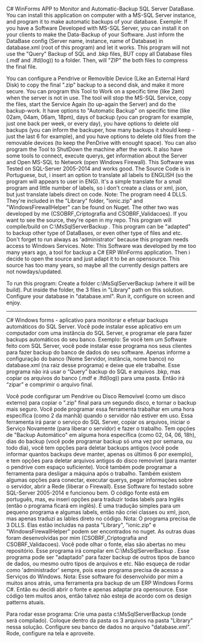 C# WinForms APP to Monitor and Automatic-Backup SQL Server DataBase.
You can install this application on computer with a MS-SQL Server instance, and program it to make automatic backups of your database. Exemple: If you have a Software Developed with MS-SQL Server, you can install it on your clients to make the Data-Backup of your Software. Just inform the DataBase config (Server name, instance, name of Database) in database.xml (root of this program) and let it works. This program will not use the "Query" Backup of SQL and .bkp files, BUT copy all Database files (.mdf and .lfd(log)) to a folder. Then, will "ZIP" the both files to compress the final file.

You can configure a Pendrive or Removible Device (Like an External Hard Disk) to copy the final ".zip" backup to a second disk, and make it more secure. You can program this Tool to Work on a specific time (like 2am) when the server is not in use. The tool will stop the MS-SQL Service, copy the files, start the Service Again (to up-again the Server) and do the backup-work.
It have options to "Automatic Backup" on specific time (like 02am, 04am, 06am, 18pm), days of backup (you can program for example, just one back per week, or every day), you have options to delete old backups (you can inform the backuper, how many backups it should keep - just the last 6 for example), and you have options to delete old files from the removable devices (to keep the PenDrive with enought space). You can also program the Tool to ShutDown the machine after the work.
It also have some tools to connect, execute querys, get information about the Server and Open MS-SQL to Network (open Windows Firewall). This Software was Tested on SQL-Server 2005-2014 and works good. The Source Code is in Portuguese, but, i insert an option to translate all labels to ENGLISH (so the program will appears to user in ENG). It's a simple translate for a small program and little number of labels, so i don't create a class or xml, json, but just translate labels direct on code.
Note: The program need 4 DLLS. They're included in the "Library" folder, "ionic.zip" and "WindowsFirewallHelper" can be found on Nuget. The other two was developed by me (CSOBRF_Criptografia and CSOBRF_Validacoes). If you want to see the source, they're open in my repo. This program will compile/build on C:\MsSqlServerBackup . This program can be "adapted" to backup other type of DataBases, or even other type of files and etc. Don't forget to run always as 'administrator' because this program needs access to Windows Services.
Note: This Software was developed by me too many years ago, a tool for backup a C# ERP WinForms application. Then i decide to open the source and just adapt it to be an opensource. This source has too many years, so maybe all the currently design patters are not nowdays/updated.

To run this program: Create a folder c:\MsSqlServerBackup (where it will be build). Put inside the folder, the 3 files in "Library" path on this solution. Configure your database in "database.xml". Run it, configure on screen and enjoy.
________________________________________
C# Windows forms - aplicativo para monitorar e efetuar backups automáticos do SQL Server.
Você pode instalar esse aplicativo em um computador com uma instância do SQL Server, e programar ele para fazer backups automáticos do seu banco. Exemplo: Se você tem um Software feito com SQL Server, você pode instalar esse programa nos seus clientes para fazer backup do banco de dados do seu software. Apenas informe a configuração do banco (Nome Servidor, instância, nome banco) no database.xml (na raiz desse programa) e deixe que ele trabalhe. Esse programa não irá usar o “Query” backup do SQL e arquivos .bkp, mas copiar os arquivos do banco (.mdf e .lfd(log)) para uma pasta. Então irá “zipar” e comprimir o arquivo final.

Você pode configurar um Pendrive ou Disco Removível (como um disco externo) para copiar o ".zip" final para um segundo disco, e tornar o backup mais seguro. Você pode programar essa ferramenta trabalhar em uma hora específica (como 2 da manhã) quando o servidor não estiver em uso. Essa ferramenta irá parar o serviço do SQL Server, copiar os arquivos, iniciar o Serviço Novamente (para liberar o servidor) e fazer o trabalho.
Tem opções de "Backup Automático" em alguma hora específica (como 02, 04, 06, 18h), dias do backup (você pode programar backup só uma vez por semana, ou todo dia), você tem opções para deletar backups antigos (você pode informar quantos backups deve manter, apenas os últimos 6 por exemplo), e tem opções para deletar arquivos antigos do disco removível (para manter o pendrive com espaço suficiente). Você também pode programar a ferramenta para desligar a máquina após o trabalho.
Também existem algumas opções para conectar, executar querys, pegar informações sobre o servidor, abrir a Rede (liberar o Firewall). Esse Software foi testado sobre SQL-Server 2005-2014 e funcionou bem. O código fonte está em português, mas, eu inseri opções para traduzir todas labels para Inglês (então o programa ficará em inglês). É uma tradução simples para um pequeno programa e algumas labels, então não criei classes ou xml, json, mas apenas traduzi as lables direto no código.
Nota: O programa precisa de 3 DLLS. Elas estão incluidas na pasta "Library", "ionic.zip" e "WindowsFirewallHelper" podem ser encontrados no nuget. As outras duas foram desenvolvidas por mim (CSOBRF_Criptografia and CSOBRF_Validacoes). Você pode olhar o fonte, elas são abertas no meu repositório. Esse programa irá compilar em C:\MsSqlServerBackup . Esse programa pode ser "adaptado" para fazer backup de outros tipos de banco de dados, ou mesmo outro tipos de arquivos e etc. Não esqueça de rodar como 'administrador' sempre, pois esse programa precisa de acesso a Serviços do Windows.
Nota: Esse software foi desenvolvido por mim a muitos anos atrás, uma ferramenta pra backup de um ERP Windows Forms C#. Então eu decidi abrir o fonte e apenas adaptar pra opensource. Esse código tem muitos anos, então talvez não esteja de acordo com os design patterns atuais.

Para rodar esse programa: Crie uma pasta c:\MsSqlServerBackup (onde será compilado). Coloque dentro da pasta os 3 arquivos na pasta "Library" nessa solução. Configure seu banco de dados no arquivo "database.xml". Rode, configure na tela e aproveite.